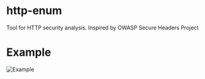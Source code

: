 # http-enum
Tool for HTTP security analysis. Inspired by OWASP Secure Headers Project

# Example
![Example](https://github.com/abletsoff/web_test/blob/main/poc.png?raw=true)
